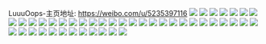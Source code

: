 LuuuOops-主页地址: https://weibo.com/u/5235397116 
![](https://wx4.sinaimg.cn/mw2000/005IjbWYly1h8z64ccn9kj3340340x6t.jpg) 
![](https://wx4.sinaimg.cn/mw2000/005IjbWYly1h8z63vnx3xj323u35s1kz.jpg) 
![](https://wx4.sinaimg.cn/mw2000/005IjbWYly1h8z64porosj32cp340b2d.jpg) 
![](https://wx4.sinaimg.cn/mw2000/005IjbWYly1h8z64v4fn9j323a23ae82.jpg) 
![](https://wx4.sinaimg.cn/mw2000/005IjbWYly1h8z6546zpej31ww2ra7wi.jpg) 
![](https://wx4.sinaimg.cn/mw2000/005IjbWYly1h8z64x3dikj32da35p4qq.jpg) 
![](https://wx4.sinaimg.cn/mw2000/005IjbWYly1h8rj90xessj31tg2f8kjl.jpg) 
![](https://wx4.sinaimg.cn/mw2000/005IjbWYly1h8rj8yibx6j31r22c0hdt.jpg) 
![](https://wx4.sinaimg.cn/mw2000/005IjbWYly1h8rj8zo71uj31tg2f8e81.jpg) 
![](https://wx4.sinaimg.cn/mw2000/005IjbWYly1h8rj8x9ewwj31tg2f8hdt.jpg) 
![](https://wx4.sinaimg.cn/mw2000/005IjbWYly1h8kqkh3oh6j32c03407wl.jpg) 
![](https://wx4.sinaimg.cn/mw2000/005IjbWYly1h8kqtfxyzvj32c0340e83.jpg) 
![](https://wx4.sinaimg.cn/mw2000/005IjbWYly1h8kqkoq717j31qs2bpu0x.jpg) 
![](https://wx4.sinaimg.cn/mw2000/005IjbWYly1h8kqrggip7j32c03404qs.jpg) 
![](https://wx4.sinaimg.cn/mw2000/005IjbWYly1h8kqs3kp7qj322v2rtkjn.jpg) 
![](https://wx4.sinaimg.cn/mw2000/005IjbWYly1h8kqkkw3e5j33402c01l0.jpg) 
![](https://wx4.sinaimg.cn/mw2000/005IjbWYly1h8k41jlla2j323u35se82.jpg) 
![](https://wx4.sinaimg.cn/mw2000/005IjbWYly1h8atkkn1e9j32c0340npg.jpg) 
![](https://wx4.sinaimg.cn/mw2000/005IjbWYly1h8atkh9izxj32d83407wl.jpg) 
![](https://wx4.sinaimg.cn/mw2000/005IjbWYly1h8atkcev7kj326h2v4e84.jpg) 
![](https://wx4.sinaimg.cn/mw2000/005IjbWYly1h8atkn79nhj33402c0hdw.jpg) 
![](https://wx4.sinaimg.cn/mw2000/005IjbWYly1h8ato9c76kj32wh27a4qr.jpg) 
![](https://wx4.sinaimg.cn/mw2000/005IjbWYly1h8atkeoyfij32c13404qr.jpg) 
![](https://wx4.sinaimg.cn/mw2000/005IjbWYly1h852j1mo96j313a1ge7wh.jpg) 
![](https://wx4.sinaimg.cn/mw2000/005IjbWYly1h852hidee1j31001i01kx.jpg) 
![](https://wx4.sinaimg.cn/mw2000/005IjbWYly1h852ihbra6j32by340kjr.jpg) 
![](https://wx4.sinaimg.cn/mw2000/005IjbWYly1h852k457tdj32c0340npg.jpg) 
![](https://wx4.sinaimg.cn/mw2000/005IjbWYly1h852hg0ux1j30zw1i01kx.jpg) 
![](https://wx4.sinaimg.cn/mw2000/005IjbWYly1h852ivql9pj320f2okhdv.jpg) 
![](https://wx4.sinaimg.cn/mw2000/005IjbWYly1h7tzrip6p0j31o0280e83.jpg) 
![](https://wx4.sinaimg.cn/mw2000/005IjbWYly1h7tzrghknyj31o0280kjn.jpg) 
![](https://wx4.sinaimg.cn/mw2000/005IjbWYly1h7tzrl44oxj32c033y1l0.jpg) 
![](https://wx4.sinaimg.cn/mw2000/005IjbWYly1h7tzrn66z6j32c0340hdv.jpg) 
![](https://wx4.sinaimg.cn/mw2000/005IjbWYly1h7n2u5zsasj32c0340b2c.jpg) 
![](https://wx4.sinaimg.cn/mw2000/005IjbWYly1h7n2u8c0e3j32c02ryb2b.jpg) 
![](https://wx4.sinaimg.cn/mw2000/005IjbWYly1h7n2udw5jwj328c2z41l0.jpg) 
![](https://wx4.sinaimg.cn/mw2000/005IjbWYly1h7n2ukxx0xj327l2y47wm.jpg) 
![](https://wx4.sinaimg.cn/mw2000/005IjbWYly1h7n2um9fenj32801o01ky.jpg) 
![](https://wx4.sinaimg.cn/mw2000/005IjbWYly1h7n2u9bqr3j325i25ikjl.jpg) 
![](https://wx4.sinaimg.cn/mw2000/005IjbWYly1h7n2uhd68cj3340340qvc.jpg) 
![](https://wx4.sinaimg.cn/mw2000/005IjbWYly1h7n2ub8f5rj32c02c07wj.jpg) 
![](https://wx4.sinaimg.cn/mw2000/005IjbWYly1h7n2v5xmx4j32c02c0kjo.jpg) 
![](https://wx4.sinaimg.cn/mw2000/005IjbWYly1h79p3q5phfj3273273grp.jpg) 
![](https://wx4.sinaimg.cn/mw2000/005IjbWYly1h79p4mzb5cj30wq17mqdy.jpg) 
